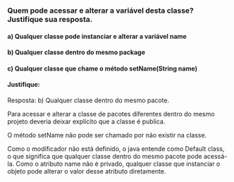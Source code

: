 ### Quem pode acessar e alterar a variável desta classe? Justifique sua resposta. 

#### a) Qualquer classe pode instanciar e alterar a variável name 

#### b) Qualquer classe dentro do mesmo package 

#### c) Qualquer classe que chame o método setName(String name) 
 
#### Justifique:

Resposta: b) Qualquer classe dentro do mesmo pacote.

Para acessar e alterar a classe de pacotes diferentes dentro do mesmo projeto deveria deixar explícito que a classe é publica.

O método setName não pode ser chamado por não existir na classe.

Como o modificador não está definido, o java entende como Default class, o que significa que qualquer classe dentro do mesmo pacote pode acessá-la. Como o atributo name não é privado, qualquer classe que instanciar o objeto pode alterar o valor desse atributo diretamente.